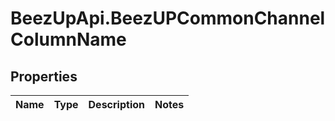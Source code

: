 # BeezUpApi.BeezUPCommonChannelColumnName

## Properties
Name | Type | Description | Notes
------------ | ------------- | ------------- | -------------


